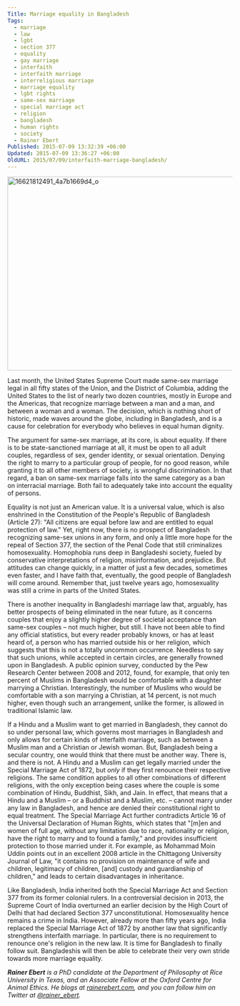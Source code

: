 ```yaml
---
Title: Marriage equality in Bangladesh
Tags:
  - marriage
  - law
  - lgbt
  - section 377
  - equality
  - gay marriage
  - interfaith
  - interfaith marriage
  - interreligious marriage
  - marriage equality
  - lgbt rights
  - same-sex marriage
  - special marriage act
  - religion
  - bangladesh
  - human rights
  - society
  - Rainer Ebert
Published: 2015-07-09 13:32:39 +06:00
Updated: 2015-07-09 13:36:27 +06:00
OldURL: 2015/07/09/interfaith-marriage-bangladesh/
---
```


<img src="https://enblog.muktomona.com/wp-content/uploads/2015/07/16621812491_4a7b1669d4_o.jpg" alt="16621812491_4a7b1669d4_o" width="927" height="434" class="aligncenter size-full wp-image-3914" />

Last month, the United States Supreme Court made same-sex marriage legal in all fifty states of the Union, and the District of Columbia, adding the United States to the list of nearly two dozen countries, mostly in Europe and the Americas, that recognize marriage between a man and a man, and between a woman and a woman. The decision, which is nothing short of historic, made waves around the globe, including in Bangladesh, and is a cause for celebration for everybody who believes in equal human dignity.<!--more-->

The argument for same-sex marriage, at its core, is about equality. If there is to be state-sanctioned marriage at all, it must be open to all adult couples, regardless of sex, gender identity, or sexual orientation. Denying the right to marry to a particular group of people, for no good reason, while granting it to all other members of society, is wrongful discrimination. In that regard, a ban on same-sex marriage falls into the same category as a ban on interracial marriage. Both fail to adequately take into account the equality of persons.

Equality is not just an American value. It is a universal value, which is also enshrined in the Constitution of the People's Republic of Bangladesh (Article 27): "All citizens are equal before law and are entitled to equal protection of law." Yet, right now, there is no prospect of Bangladesh recognizing same-sex unions in any form, and only a little more hope for the repeal of Section 377, the section of the Penal Code that still criminalizes homosexuality. Homophobia runs deep in Bangladeshi society, fueled by conservative interpretations of religion, misinformation, and prejudice. But attitudes can change quickly, in a matter of just a few decades, sometimes even faster, and I have faith that, eventually, the good people of Bangladesh will come around. Remember that, just twelve years ago, homosexuality was still a crime in parts of the United States.

There is another inequality in Bangladeshi marriage law that, arguably, has better prospects of being eliminated in the near future, as it concerns couples that enjoy a slightly higher degree of societal acceptance than same-sex couples – not much higher, but still. I have not been able to find any official statistics, but every reader probably knows, or has at least heard of, a person who has married outside his or her religion, which suggests that this is not a totally uncommon occurrence. Needless to say that such unions, while accepted in certain circles, are generally frowned upon in Bangladesh. A public opinion survey, conducted by the Pew Research Center between 2008 and 2012, found, for example, that only ten percent of Muslims in Bangladesh would be comfortable with a daughter marrying a Christian. Interestingly, the number of Muslims who would be comfortable with a son marrying a Christian, at 14 percent, is not much higher, even though such an arrangement, unlike the former, is allowed in traditional Islamic law.

If a Hindu and a Muslim want to get married in Bangladesh, they cannot do so under personal law, which governs most marriages in Bangladesh and only allows for certain kinds of interfaith marriage, such as between a Muslim man and a Christian or Jewish woman. But, Bangladesh being a secular country, one would think that there must be another way. There is, and there is not. A Hindu and a Muslim can get legally married under the Special Marriage Act of 1872, but <em>only</em> if they first renounce their respective religions. The same condition applies to all other combinations of different religions, with the only exception being cases where the couple is some combination of Hindu, Buddhist, Sikh, and Jain. In effect, that means that a Hindu and a Muslim – or a Buddhist and a Muslim, etc. – cannot marry under any law in Bangladesh, and hence are denied their constitutional right to equal treatment. The Special Marriage Act further contradicts Article 16 of the Universal Declaration of Human Rights, which states that "[m]en and women of full age, without any limitation due to race, nationality or religion, have the right to marry and to found a family," and provides insufficient protection to those married under it. For example, as Mohammad Moin Uddin points out in an excellent 2008 article in the Chittagong University Journal of Law, "it contains no provision on maintenance of wife and children, legitimacy of children, [and] custody and guardianship of children," and leads to certain disadvantages in inheritance.

Like Bangladesh, India inherited both the Special Marriage Act and Section 377 from its former colonial rulers. In a controversial decision in 2013, the Supreme Court of India overturned an earlier decision by the High Court of Delhi that had declared Section 377 unconstitutional. Homosexuality hence remains a crime in India. However, already more than fifty years ago, India replaced the Special Marriage Act of 1872 by another law that significantly strengthens interfaith marriage. In particular, there is no requirement to renounce one's religion in the new law. It is time for Bangladesh to finally follow suit. Bangladeshis will then be able to celebrate their very own stride towards more marriage equality.

<em><strong>Rainer Ebert</strong> is a PhD candidate at the Department of Philosophy at Rice University in Texas, and an Associate Fellow at the Oxford Centre for Animal Ethics. He blogs at <a href="https://www.rainerebert.com" target="_blank">rainerebert.com</a>, and you can follow him on Twitter at <a href="https://twitter.com/rainer_ebert" target="_blank">@rainer_ebert</a>.</em>
